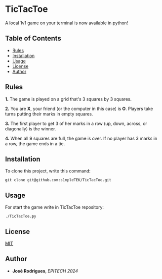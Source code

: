 # TicTacToe

A local 1v1 game on your terminal is now available in python!

## Table of Contents

- [Rules](https://github.com/s1mpleTEK/TicTacToe#rules)
- [Installation](https://github.com/s1mpleTEK/TicTacToe#installation)
- [Usage](https://github.com/s1mpleTEK/TicTacToe#usage)
- [License](https://github.com/s1mpleTEK/TicTacToe#license)
- [Author](https://github.com/s1mpleTEK/TicTacToe#author)

## Rules


**1.**  The game is played on a grid that's 3 squares by 3 squares.

**2.**  You are  **X**, your friend (or the computer in this case) is  **O**. Players take turns putting their marks in empty squares.

**3.**  The first player to get 3 of her marks in a row (up, down, across, or diagonally) is the winner.

**4.**  When all 9 squares are full, the game is over. If no player has 3 marks in a row, the game ends in a tie.

## Installation

To clone this project, write this command:
```
git clone git@github.com:s1mpleTEK/TicTacToe.git
```

## Usage

For start the game write in TicTacToe repository:
```
./TicTacToe.py
```

## License

[MIT](https://github.com/s1mpleTEK/epitech-folder/blob/master/LICENSE)

## Author

* **José Rodrigues**, *EPITECH 2024*
